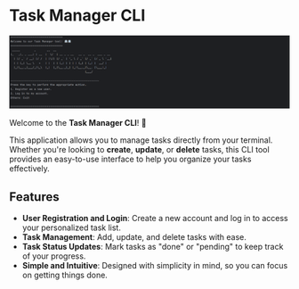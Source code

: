 # Task Manager CLI

![Intro Image](./assets/banner.png)

Welcome to the **Task Manager CLI**! 🎉

This application allows you to manage tasks directly from your terminal. Whether you're looking to **create**, **update**, or **delete** tasks, this CLI tool provides an easy-to-use interface to help you organize your tasks effectively.

## Features

- **User Registration and Login**: Create a new account and log in to access your personalized task list.
- **Task Management**: Add, update, and delete tasks with ease.
- **Task Status Updates**: Mark tasks as "done" or "pending" to keep track of your progress.
- **Simple and Intuitive**: Designed with simplicity in mind, so you can focus on getting things done.
